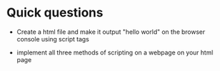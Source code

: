 # Quick questions

* Create a html file and make it output "hello world" on the browser console using script tags

* implement all three methods of scripting on a webpage on your html page